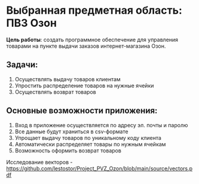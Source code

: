 # Выбранная предметная область: ПВЗ Озон

**Цель работы**: создать программное обеспечение для управления товарами на пункте выдачи заказов интернет-магазина Озон.

## Задачи:
1.	Осуществлять выдачу товаров клиентам
2.	Упростить распределение товаров на нужные ячейки
3.	Осуществлять возврат товаров

## Основные возможности приложения:
1.	Вход в приложение осуществляется по адресу эл. почты и паролю
2.	Все данные будут храниться в csv-формате
3.	Упрощает выдачу товаров по уникальному коду клиента
4.	Автоматически распределяет товары по нужным ячейкам
5.	Возможность оформить возврат товаров

Исследование векторов - https://github.com/lestostor/Project_PVZ_Ozon/blob/main/source/vectors.pdf
